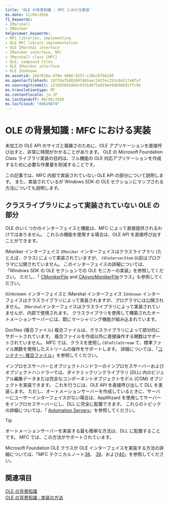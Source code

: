 ```yaml
---
title: 'OLE の背景知識 : MFC における実装'
ms.date: 11/04/2016
f1_keywords:
- IMarshall
- IMoniker
helpviewer_keywords:
- MFC libraries, implementing
- OLE MFC library implementation
- OLE IMarshal interface
- IMoniker interface, MFC
- IMarshall class [MFC]
- OLE, compound files
- OLE IMoniker interface
- OLE IUnknown
ms.assetid: 2b67016a-d78e-4d60-925f-c28ec8fb6180
ms.openlocfilehash: 1dffdafbd02697db5aec341fec253c84217a0faf
ms.sourcegitcommit: c21b05042debc97d14875e019ee9d698691ffc0b
ms.translationtype: MT
ms.contentlocale: ja-JP
ms.lasthandoff: 06/09/2020
ms.locfileid: "84619874"
---
```

# <a name="ole-background-mfc-implementation"></a>OLE の背景知識 : MFC における実装

未加工の OLE API のサイズと複雑さのために、OLE アプリケーションを直接呼び出すと、非常に時間がかかることがあります。 OLE の Microsoft Foundation Class ライブラリ実装の目的は、フル機能の OLE 対応アプリケーションを作成するために必要な作業量を削減することです。

この記事では、MFC 内部で実装されていない OLE API の部分について説明します。 また、実装されているが Windows SDK の OLE セクションにマップされる方法についても説明します。

## <a name="portions-of-ole-not-implemented-by-the-class-library"></a><a name="_core_portions_of_ole_not_implemented_by_the_class_library"></a>クラスライブラリによって実装されていない OLE の部分

OLE のいくつかのインターフェイスと機能は、MFC によって直接提供されるわけではありません。 これらの機能を使用する場合は、OLE API を直接呼び出すことができます。

IMoniker インターフェイス `IMoniker` インターフェイスはクラスライブラリ (たとえば、クラス) によって実装されていますが、 `COleServerItem` 以前はプログラマに公開されていません。 このインターフェイスの詳細については、「Windows SDK の OLE セクションでの OLE モニカーの実装」を参照してください。 ただし、「 [CMonikerFile](reference/cmonikerfile-class.md) and [CAsyncMonikerFile](reference/casyncmonikerfile-class.md)クラス」も参照してください。

IUnknown インターフェイスと IMarshal インターフェイス `IUnknown` インターフェイスはクラスライブラリによって実装されますが、プログラマには公開されません。 `IMarshal`インターフェイスはクラスライブラリによって実装されていませんが、内部で使用されます。 クラスライブラリを使用して構築されたオートメーションサーバーには、既にマーシャリング機能が組み込まれています。

Docfiles (複合ファイル) 複合ファイルは、クラスライブラリによって部分的にサポートされています。 複合ファイルを作成以外に直接操作する関数はサポートされていません。 MFC では、クラスを使用し `COleFileStream` て、標準ファイル関数を使用したストリームの操作をサポートします。 詳細については、「[コンテナー: 複合ファイル](containers-compound-files.md)」を参照してください。

インプロセスサーバーとオブジェクトハンドラーのインプロセスサーバーおよびオブジェクトハンドラーでは、ダイナミックリンクライブラリ (DLL) 内のビジュアル編集データまたは完全なコンポーネントオブジェクトモデル (COM) オブジェクトを実装できます。 これを行うには、OLE API を直接呼び出して DLL を実装します。 ただし、オートメーションサーバーを作成しているときに、サーバーにユーザーインターフェイスがない場合は、AppWizard を使用してサーバーをインプロセスサーバーにし、DLL に完全に配置できます。 これらのトピックの詳細については、「 [Automation Servers](automation-servers.md)」を参照してください。

> [!TIP]
> オートメーションサーバーを実装する最も簡単な方法は、DLL に配置することです。 MFC では、この方法がサポートされています。

Microsoft Foundation OLE クラスが OLE インターフェイスを実装する方法の詳細については、「MFC テクニカルノート[38](tn038-mfc-ole-iunknown-implementation.md)、 [39](tn039-mfc-ole-automation-implementation.md)、および[40](tn040-mfc-ole-in-place-resizing-and-zooming.md)」を参照してください。

## <a name="see-also"></a>関連項目

[OLE の背景知識](ole-background.md)<br/>
[OLE の背景知識 : 実装の方法](ole-background-implementation-strategies.md)
